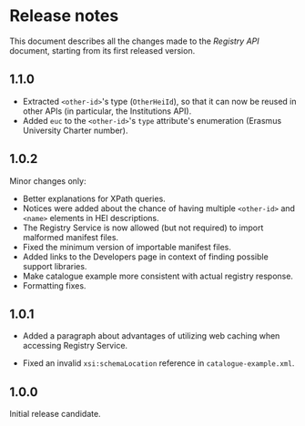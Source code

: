 Release notes
=============

This document describes all the changes made to the *Registry API* document,
starting from its first released version.

1.1.0
-----

* Extracted `<other-id>`'s type (`OtherHeiId`), so that it can now be reused in
  other APIs (in particular, the Institutions API).
* Added `euc` to the `<other-id>`'s `type` attribute's enumeration (Erasmus
  University Charter number).


1.0.2
-----

Minor changes only:

* Better explanations for XPath queries.
* Notices were added about the chance of having multiple `<other-id>` and
  `<name>` elements in HEI descriptions.
* The Registry Service is now allowed (but not required) to import malformed
  manifest files.
* Fixed the minimum version of importable manifest files.
* Added links to the Developers page in context of finding possible support
  libraries.
* Make catalogue example more consistent with actual registry response.
* Formatting fixes.


1.0.1
-----

* Added a paragraph about advantages of utilizing web caching when accessing
  Registry Service.

* Fixed an invalid `xsi:schemaLocation` reference in `catalogue-example.xml`.


1.0.0
-----

Initial release candidate.
